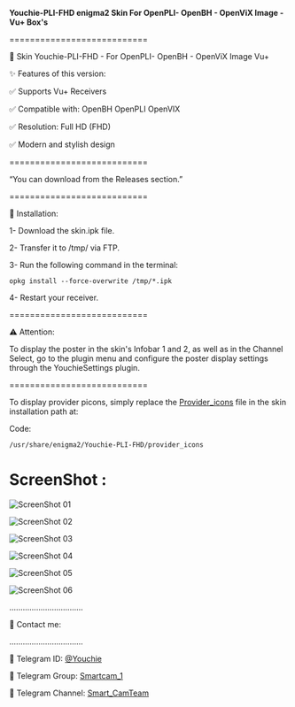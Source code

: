 **Youchie-PLI-FHD enigma2 Skin For OpenPLI- OpenBH - OpenViX Image - Vu+ Box's**

===========================

🚀 Skin Youchie-PLI-FHD - For OpenPLI- OpenBH - OpenViX Image Vu+

✨ Features of this version:

✅ Supports Vu+ Receivers

✅ Compatible with: OpenBH OpenPLI OpenVIX

✅ Resolution: Full HD (FHD)

✅ Modern and stylish design

===========================

“You can download from the Releases section.”

===========================

📌 Installation:

1- Download the skin.ipk file.

2- Transfer it to /tmp/ via FTP.

3- Run the following command in the terminal:


`opkg install --force-overwrite /tmp/*.ipk`

4- Restart your receiver.

===========================

⚠️ Attention:

To display the poster in the skin's Infobar 1 and 2, as well as in the Channel Select, go to the plugin menu and configure the poster display settings through the YouchieSettings plugin.

===========================

To display provider picons, simply replace the [Provider_icons](https://github.com/smcam/enigma2/blob/main/provider_icons.zip) file in the skin installation path at:

Code:

`/usr/share/enigma2/Youchie-PLI-FHD/provider_icons`

**ScreenShot :**
===========================

![ScreenShot 01](https://github.com/smcam/enigma2/raw/main/ScreenShot/01.jpg)

![ScreenShot 02](https://github.com/smcam/enigma2/raw/main/ScreenShot/02.jpg)

![ScreenShot 03](https://github.com/smcam/enigma2/raw/main/ScreenShot/03.jpg)

![ScreenShot 04](https://github.com/smcam/enigma2/raw/main/ScreenShot/04.jpg)

![ScreenShot 05](https://github.com/smcam/enigma2/raw/main/ScreenShot/05.jpg)

![ScreenShot 06](https://github.com/smcam/enigma2/raw/main/ScreenShot/06.jpg)

.................................

🔗 Contact me:

.................................

📢 Telegram ID: [@Youchie](https://t.me/Youchie)

📢 Telegram Group: [Smartcam_1](https://t.me/Smartcam_1)

📢 Telegram Channel: [Smart_CamTeam](https://t.me/Smart_CamTeam)

